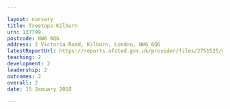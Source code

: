 ```yaml
---

layout: nursery
title: Treetops Kilburn
urn: 137799
postcode: NW6 6QG
address: 2 Victoria Road, Kilburn, London, NW6 6QG
latestReportUrl: https://reports.ofsted.gov.uk/provider/files/2751525/urn/137799.pdf
teaching: 2
development: 2
leadership: 2
outcomes: 2
overall: 2
date: 15 January 2018

---
```


